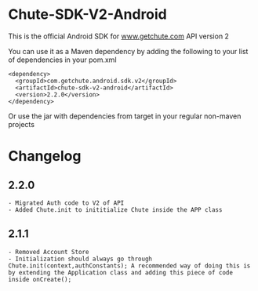 Chute-SDK-V2-Android
====================

This is the official Android SDK for www.getchute.com API version 2


You can use it as a Maven dependency by adding the following to your list of dependencies in your pom.xml

    <dependency>
      <groupId>com.getchute.android.sdk.v2</groupId>
      <artifactId>chute-sdk-v2-android</artifactId>
      <version>2.2.0</version>
    </dependency>


Or use the jar with dependencies from target in your regular non-maven projects

# Changelog

## 2.2.0

	- Migrated Auth code to V2 of API
	- Added Chute.init to inititialize Chute inside the APP class

## 2.1.1

	- Removed Account Store
	- Initialization should always go through Chute.init(context,authConstants); A recommended way of doing this is by extending the Application class and adding this piece of code inside onCreate();
	